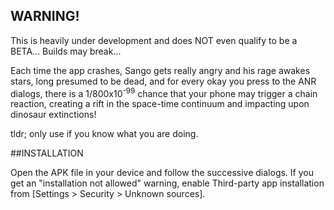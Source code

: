 ## WARNING!
This is heavily under development and does NOT even qualify to be a BETA...
Builds may break...


Each time the app crashes, Sango gets really angry and his rage awakes stars, long presumed to be dead,
and for every okay you press to the ANR dialogs, there is a 1/800x10<sup>-99</sup> chance that your phone may trigger a chain
reaction, creating a rift in the space-time continuum and impacting upon dinosaur extinctions!


tldr; only use if you know what you are doing.

##INSTALLATION

Open the APK file in your device and follow the successive dialogs. If you get an "installation not allowed" warning,
enable Third-party app installation from [Settings > Security > Unknown sources].



